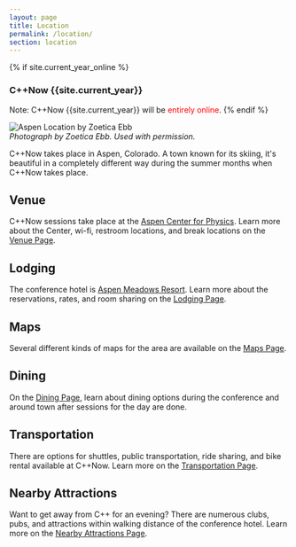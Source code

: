```yaml
---
layout: page
title: Location
permalink: /location/
section: location
---
```

{% if site.current_year_online %}
### C++Now {{site.current_year}}

Note: C++Now {{site.current_year}} will be <span style="color: red;">entirely online</span>.
{% endif %}

![Aspen Location by Zoetica Ebb](/assets/img/location/AspenLocationByZoeticaEbb.jpg "Aspen Location by Zoetica Ebb")<br>
*Photograph by Zoetica Ebb. Used with permission.*

C++Now takes place in Aspen, Colorado. A town known for its skiing, it's beautiful in a completely different way during the summer months when C++Now takes place.

## Venue

C++Now sessions take place at the [Aspen Center for Physics](https://www.aspenphys.org/). Learn more about the Center, wi-fi, restroom locations, and break locations on the [Venue Page](/location/venue/).

## Lodging

The conference hotel is [Aspen Meadows Resort](https://www.aspenmeadows.com/). Learn more about the reservations, rates, and room sharing on the [Lodging Page](/location/lodging/).

## Maps

Several different kinds of maps for the area are available on the [Maps Page](/location/maps/).

## Dining

On the [Dining Page](/location/dining/), learn about dining options during the conference and around town after sessions for the day are done.

## Transportation

There are options for shuttles, public transportation, ride sharing, and bike rental available at C++Now. Learn more on the [Transportation Page](/location/transportation/).

## Nearby Attractions

Want to get away from C++ for an evening? There are numerous clubs, pubs, and attractions within walking distance of the conference hotel. Learn more on the [Nearby Attractions Page](/location/nearby_attractions/).
